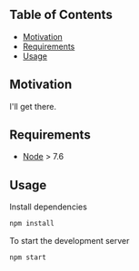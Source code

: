 ## Table of Contents

- [Motivation](#motivation)
- [Requirements](#requirements)
- [Usage](#usage)

## Motivation

I'll get there.

## Requirements

* [Node](https://nodejs.org) > 7.6

## Usage

Install dependencies

```sh
npm install
```

To start the development server

```sh
npm start
```
